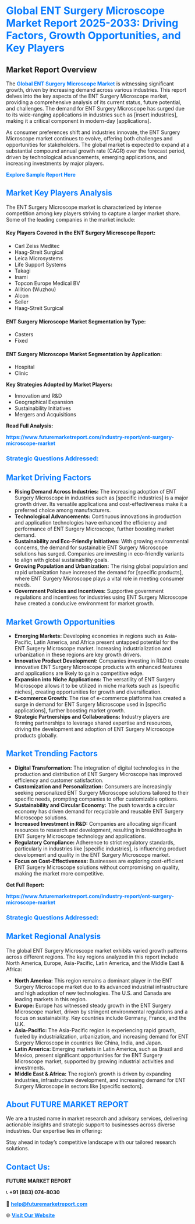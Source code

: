 <h1 style="color: #007BFF;">Global ENT Surgery Microscope Market Report 2025-2033: Driving Factors, Growth Opportunities, and Key Players</h1>

<section id="overview">
<h2>Market Report Overview</h2>
<p>The <a href="https://www.futuremarketreport.com/industry-report/ent-surgery-microscope-market" style="color: #007BFF; text-decoration: none;"><strong>Global ENT Surgery Microscope Market</strong></a> is witnessing significant growth, driven by increasing demand across various industries. This report delves into the key aspects of the ENT Surgery Microscope market, providing a comprehensive analysis of its current status, future potential, and challenges. The demand for ENT Surgery Microscope has surged due to its wide-ranging applications in industries such as [insert industries], making it a critical component in modern-day [applications].</p>
<p>As consumer preferences shift and industries innovate, the ENT Surgery Microscope market continues to evolve, offering both challenges and opportunities for stakeholders. The global market is expected to expand at a substantial compound annual growth rate (CAGR) over the forecast period, driven by technological advancements, emerging applications, and increasing investments by major players.</p>
</section>

<section id="overview">
<p><a href="https://www.futuremarketreport.com/request-sample/reportId=46120" style="color: #007BFF; text-decoration: none;"><strong>Explore Sample Report Here</strong></a></p>
</section>

<section id="key-players">
<h2 style="color: #007BFF;">Market Key Players Analysis</h2>
<p>The ENT Surgery Microscope market is characterized by intense competition among key players striving to capture a larger market share. Some of the leading companies in the market include:</p>
<h4>Key Players Covered in the ENT Surgery Microscope Report:</h4>
<ul><li>Carl Zeiss Meditec</li><li>Haag-Streit Surgical</li><li>Leica Microsystems</li><li>Life Support Systems</li><li>Takagi</li><li>Inami</li><li>Topcon Europe Medical BV</li><li>Allition (Wuzhou)</li><li>Alcon</li><li>Seiler</li><li>Haag-Streit Surgical</li></ul>
<h4>ENT Surgery Microscope Market Segmentation by Type:</h4>
<ul><li>Casters</li><li>Fixed</li></ul>

<h4>ENT Surgery Microscope Market Segmentation by Application:</h4>
<ul><li>Hospital</li><li>Clinic</li></ul>
<p><strong>Key Strategies Adopted by Market Players:</strong></p>
<ul>
<li>Innovation and R&D</li>
<li>Geographical Expansion</li>
<li>Sustainability Initiatives</li>
<li>Mergers and Acquisitions</li>
</ul>
</section>

<section>
<p><strong>Read Full Analysis: </strong></p><a href="https://www.futuremarketreport.com/industry-report/ent-surgery-microscope-market" style="color: #007BFF; text-decoration: none;"><strong>https://www.futuremarketreport.com/industry-report/ent-surgery-microscope-market</strong></a>
<h3 style="color: #007BFF;">Strategic Questions Addressed:</h3>
</section>

<section id="driving-factors">
<h2 style="color: #007BFF;">Market Driving Factors</h2>
<ul>
<li><strong>Rising Demand Across Industries:</strong> The increasing adoption of ENT Surgery Microscope in industries such as [specific industries] is a major growth driver. Its versatile applications and cost-effectiveness make it a preferred choice among manufacturers.</li>
<li><strong>Technological Advancements:</strong> Continuous innovations in production and application technologies have enhanced the efficiency and performance of ENT Surgery Microscope, further boosting market demand.</li>
<li><strong>Sustainability and Eco-Friendly Initiatives:</strong> With growing environmental concerns, the demand for sustainable ENT Surgery Microscope solutions has surged. Companies are investing in eco-friendly variants to align with global sustainability goals.</li>
<li><strong>Growing Population and Urbanization:</strong> The rising global population and rapid urbanization have increased the demand for [specific products], where ENT Surgery Microscope plays a vital role in meeting consumer needs.</li>
<li><strong>Government Policies and Incentives:</strong> Supportive government regulations and incentives for industries using ENT Surgery Microscope have created a conducive environment for market growth.</li>
</ul>
</section>

<section id="growth-opportunities">
<h2 style="color: #007BFF;">Market Growth Opportunities</h2>
<ul>
<li><strong>Emerging Markets:</strong> Developing economies in regions such as Asia-Pacific, Latin America, and Africa present untapped potential for the ENT Surgery Microscope market. Increasing industrialization and urbanization in these regions are key growth drivers.</li>
<li><strong>Innovative Product Development:</strong> Companies investing in R&D to create innovative ENT Surgery Microscope products with enhanced features and applications are likely to gain a competitive edge.</li>
<li><strong>Expansion into Niche Applications:</strong> The versatility of ENT Surgery Microscope allows it to be utilized in niche markets such as [specific niches], creating opportunities for growth and diversification.</li>
<li><strong>E-commerce Growth:</strong> The rise of e-commerce platforms has created a surge in demand for ENT Surgery Microscope used in [specific applications], further boosting market growth.</li>
<li><strong>Strategic Partnerships and Collaborations:</strong> Industry players are forming partnerships to leverage shared expertise and resources, driving the development and adoption of ENT Surgery Microscope products globally.</li>
</ul>
</section>

<section id="trending-factors">
<h2 style="color: #007BFF;">Market Trending Factors</h2>
<ul>
<li><strong>Digital Transformation:</strong> The integration of digital technologies in the production and distribution of ENT Surgery Microscope has improved efficiency and customer satisfaction.</li>
<li><strong>Customization and Personalization:</strong> Consumers are increasingly seeking personalized ENT Surgery Microscope solutions tailored to their specific needs, prompting companies to offer customizable options.</li>
<li><strong>Sustainability and Circular Economy:</strong> The push towards a circular economy has driven demand for recyclable and reusable ENT Surgery Microscope solutions.</li>
<li><strong>Increased Investment in R&D:</strong> Companies are allocating significant resources to research and development, resulting in breakthroughs in ENT Surgery Microscope technology and applications.</li>
<li><strong>Regulatory Compliance:</strong> Adherence to strict regulatory standards, particularly in industries like [specific industries], is influencing product development and quality in the ENT Surgery Microscope market.</li>
<li><strong>Focus on Cost-Effectiveness:</strong> Businesses are exploring cost-efficient ENT Surgery Microscope solutions without compromising on quality, making the market more competitive.</li>
</ul>
</section>

<section>
<p><strong>Get Full Report: </strong></p><a href="https://www.futuremarketreport.com/industry-report/ent-surgery-microscope-market" style="color: #007BFF; text-decoration: none;"><strong>https://www.futuremarketreport.com/industry-report/ent-surgery-microscope-market</strong></a>
<h3 style="color: #007BFF;">Strategic Questions Addressed:</h3>
</section>


<section id="regional-analysis">
<h2 style="color: #007BFF;">Market Regional Analysis</h2>
<p>The global ENT Surgery Microscope market exhibits varied growth patterns across different regions. The key regions analyzed in this report include North America, Europe, Asia-Pacific, Latin America, and the Middle East & Africa:</p>
<ul>
<li><strong>North America:</strong> This region remains a dominant player in the ENT Surgery Microscope market due to its advanced industrial infrastructure and high adoption of new technologies. The U.S. and Canada are leading markets in this region.</li>
<li><strong>Europe:</strong> Europe has witnessed steady growth in the ENT Surgery Microscope market, driven by stringent environmental regulations and a focus on sustainability. Key countries include Germany, France, and the U.K.</li>
<li><strong>Asia-Pacific:</strong> The Asia-Pacific region is experiencing rapid growth, fueled by industrialization, urbanization, and increasing demand for ENT Surgery Microscope in countries like China, India, and Japan.</li>
<li><strong>Latin America:</strong> Emerging markets in Latin America, such as Brazil and Mexico, present significant opportunities for the ENT Surgery Microscope market, supported by growing industrial activities and investments.</li>
<li><strong>Middle East & Africa:</strong> The region’s growth is driven by expanding industries, infrastructure development, and increasing demand for ENT Surgery Microscope in sectors like [specific sectors].</li>
</ul>
</section>

<footer>
<h2 style="color: #007BFF;">About FUTURE MARKET REPORT</h2>
<p>We are a trusted name in market research and advisory services, delivering actionable insights and strategic support to businesses across diverse industries. Our expertise lies in offering:</p>

<p>Stay ahead in today’s competitive landscape with our tailored research solutions.</p>

<h2 style="color: #007BFF;">Contact Us:</h2>
<p><strong>FUTURE MARKET REPORT</strong></p>
<p>📞 <strong>+91 (883) 074-8030</strong></p>
<p>📧 <strong><a href="mailto:help@futuremarketreport.com" style="color: #007BFF;">help@futuremarketreport.com</a></strong></p>
<p>🌐 <strong><a href="https://www.futuremarketreport.com/" style="color: #007BFF;">Visit Our Website</a></strong></p>
</footer>